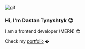 ![gif](https://storage.googleapis.com/weskill-storage/images/asf-1698574553313.gif)

### Hi, I'm Dastan Tynyshtyk 😉

I am a frontend developer (MERN) 😎

Check my [portfolio](https://tynyshtyq.blog) �
